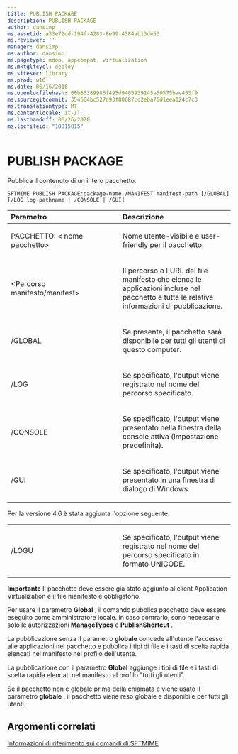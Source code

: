 ```yaml
---
title: PUBLISH PACKAGE
description: PUBLISH PACKAGE
author: dansimp
ms.assetid: a33e72dd-194f-4283-8e99-4584ab13de53
ms.reviewer: ''
manager: dansimp
ms.author: dansimp
ms.pagetype: mdop, appcompat, virtualization
ms.mktglfcycl: deploy
ms.sitesec: library
ms.prod: w10
ms.date: 06/16/2016
ms.openlocfilehash: 00b63389986f495d9405939245a50575bae453f9
ms.sourcegitcommit: 354664bc527d93f80687cd2eba70d1eea024c7c3
ms.translationtype: MT
ms.contentlocale: it-IT
ms.lasthandoff: 06/26/2020
ms.locfileid: "10815815"
---
```

# PUBLISH PACKAGE


Pubblica il contenuto di un intero pacchetto.

`SFTMIME PUBLISH PACKAGE:package-name /MANIFEST manifest-path [/GLOBAL]                 [/LOG log-pathname | /CONSOLE | /GUI]`

<table>
<colgroup>
<col width="50%" />
<col width="50%" />
</colgroup>
<thead>
<tr class="header">
<th align="left">Parametro</th>
<th align="left">Descrizione</th>
</tr>
</thead>
<tbody>
<tr class="odd">
<td align="left"><p>PACCHETTO: &lt; nome pacchetto&gt;</p></td>
<td align="left"><p>Nome utente-visibile e user-friendly per il pacchetto.</p></td>
</tr>
<tr class="even">
<td align="left"><p>&lt;Percorso manifesto/manifest&gt;</p></td>
<td align="left"><p>Il percorso o l'URL del file manifesto che elenca le applicazioni incluse nel pacchetto e tutte le relative informazioni di pubblicazione.</p></td>
</tr>
<tr class="odd">
<td align="left"><p>/GLOBAL</p></td>
<td align="left"><p>Se presente, il pacchetto sarà disponibile per tutti gli utenti di questo computer.</p></td>
</tr>
<tr class="even">
<td align="left"><p>/LOG</p></td>
<td align="left"><p>Se specificato, l'output viene registrato nel nome del percorso specificato.</p></td>
</tr>
<tr class="odd">
<td align="left"><p>/CONSOLE</p></td>
<td align="left"><p>Se specificato, l'output viene presentato nella finestra della console attiva (impostazione predefinita).</p></td>
</tr>
<tr class="even">
<td align="left"><p>/GUI</p></td>
<td align="left"><p>Se specificato, l'output viene presentato in una finestra di dialogo di Windows.</p></td>
</tr>
</tbody>
</table>

 

Per la versione 4.6 è stata aggiunta l'opzione seguente.

<table>
<colgroup>
<col width="50%" />
<col width="50%" />
</colgroup>
<tbody>
<tr class="odd">
<td align="left"><p>/LOGU</p></td>
<td align="left"><p>Se specificato, l'output viene registrato nel nome del percorso specificato in formato UNICODE.</p></td>
</tr>
</tbody>
</table>

 

**Importante**  Il pacchetto deve essere già stato aggiunto al client Application Virtualization e il file manifesto è obbligatorio.

Per usare il parametro **Global** , il comando pubblica pacchetto deve essere eseguito come amministratore locale. in caso contrario, sono necessarie solo le autorizzazioni **ManageTypes** e **PublishShortcut** .

La pubblicazione senza il parametro **globale** concede all'utente l'accesso alle applicazioni nel pacchetto e pubblica i tipi di file e i tasti di scelta rapida elencati nel manifesto nel profilo dell'utente.

La pubblicazione con il parametro **Global** aggiunge i tipi di file e i tasti di scelta rapida elencati nel manifesto al profilo "tutti gli utenti".

Se il pacchetto non è globale prima della chiamata e viene usato il parametro **globale** , il pacchetto viene reso globale e disponibile per tutti gli utenti.

 

## Argomenti correlati


[Informazioni di riferimento sui comandi di SFTMIME](sftmime--command-reference.md)

 

 





